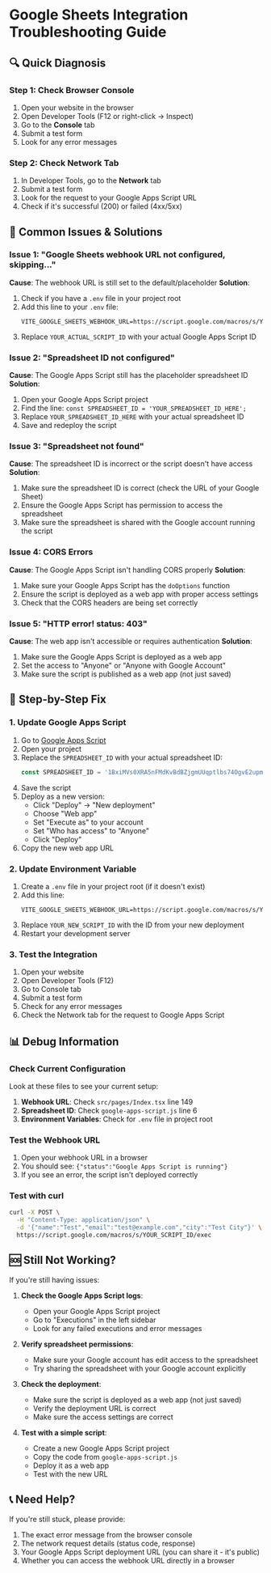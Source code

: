 # Google Sheets Integration Troubleshooting Guide

## 🔍 Quick Diagnosis

### Step 1: Check Browser Console
1. Open your website in the browser
2. Open Developer Tools (F12 or right-click → Inspect)
3. Go to the **Console** tab
4. Submit a test form
5. Look for any error messages

### Step 2: Check Network Tab
1. In Developer Tools, go to the **Network** tab
2. Submit a test form
3. Look for the request to your Google Apps Script URL
4. Check if it's successful (200) or failed (4xx/5xx)

## 🚨 Common Issues & Solutions

### Issue 1: "Google Sheets webhook URL not configured, skipping..."
**Cause**: The webhook URL is still set to the default/placeholder
**Solution**: 
1. Check if you have a `.env` file in your project root
2. Add this line to your `.env` file:
   ```
   VITE_GOOGLE_SHEETS_WEBHOOK_URL=https://script.google.com/macros/s/YOUR_ACTUAL_SCRIPT_ID/exec
   ```
3. Replace `YOUR_ACTUAL_SCRIPT_ID` with your actual Google Apps Script ID

### Issue 2: "Spreadsheet ID not configured"
**Cause**: The Google Apps Script still has the placeholder spreadsheet ID
**Solution**:
1. Open your Google Apps Script project
2. Find the line: `const SPREADSHEET_ID = 'YOUR_SPREADSHEET_ID_HERE';`
3. Replace `YOUR_SPREADSHEET_ID_HERE` with your actual spreadsheet ID
4. Save and redeploy the script

### Issue 3: "Spreadsheet not found"
**Cause**: The spreadsheet ID is incorrect or the script doesn't have access
**Solution**:
1. Make sure the spreadsheet ID is correct (check the URL of your Google Sheet)
2. Ensure the Google Apps Script has permission to access the spreadsheet
3. Make sure the spreadsheet is shared with the Google account running the script

### Issue 4: CORS Errors
**Cause**: The Google Apps Script isn't handling CORS properly
**Solution**:
1. Make sure your Google Apps Script has the `doOptions` function
2. Ensure the script is deployed as a web app with proper access settings
3. Check that the CORS headers are being set correctly

### Issue 5: "HTTP error! status: 403"
**Cause**: The web app isn't accessible or requires authentication
**Solution**:
1. Make sure the Google Apps Script is deployed as a web app
2. Set the access to "Anyone" or "Anyone with Google Account"
3. Make sure the script is published as a web app (not just saved)

## 🔧 Step-by-Step Fix

### 1. Update Google Apps Script
1. Go to [Google Apps Script](https://script.google.com/)
2. Open your project
3. Replace the `SPREADSHEET_ID` with your actual spreadsheet ID:
   ```javascript
   const SPREADSHEET_ID = '1BxiMVs0XRA5nFMdKvBdBZjgmUUqptlbs74OgvE2upms'; // Your actual ID
   ```
4. Save the script
5. Deploy as a new version:
   - Click "Deploy" → "New deployment"
   - Choose "Web app"
   - Set "Execute as" to your account
   - Set "Who has access" to "Anyone"
   - Click "Deploy"
6. Copy the new web app URL

### 2. Update Environment Variable
1. Create a `.env` file in your project root (if it doesn't exist)
2. Add this line:
   ```
   VITE_GOOGLE_SHEETS_WEBHOOK_URL=https://script.google.com/macros/s/YOUR_NEW_SCRIPT_ID/exec
   ```
3. Replace `YOUR_NEW_SCRIPT_ID` with the ID from your new deployment
4. Restart your development server

### 3. Test the Integration
1. Open your website
2. Open Developer Tools (F12)
3. Go to Console tab
4. Submit a test form
5. Check for any error messages
6. Check the Network tab for the request to Google Apps Script

## 📊 Debug Information

### Check Current Configuration
Look at these files to see your current setup:

1. **Webhook URL**: Check `src/pages/Index.tsx` line 149
2. **Spreadsheet ID**: Check `google-apps-script.js` line 6
3. **Environment Variables**: Check for `.env` file in project root

### Test the Webhook URL
1. Open your webhook URL in a browser
2. You should see: `{"status":"Google Apps Script is running"}`
3. If you see an error, the script isn't deployed correctly

### Test with curl
```bash
curl -X POST \
  -H "Content-Type: application/json" \
  -d '{"name":"Test","email":"test@example.com","city":"Test City"}' \
  https://script.google.com/macros/s/YOUR_SCRIPT_ID/exec
```

## 🆘 Still Not Working?

If you're still having issues:

1. **Check the Google Apps Script logs**:
   - Open your Google Apps Script project
   - Go to "Executions" in the left sidebar
   - Look for any failed executions and error messages

2. **Verify spreadsheet permissions**:
   - Make sure your Google account has edit access to the spreadsheet
   - Try sharing the spreadsheet with your Google account explicitly

3. **Check the deployment**:
   - Make sure the script is deployed as a web app (not just saved)
   - Verify the deployment URL is correct
   - Make sure the access settings are correct

4. **Test with a simple script**:
   - Create a new Google Apps Script project
   - Copy the code from `google-apps-script.js`
   - Deploy it as a web app
   - Test with the new URL

## 📞 Need Help?

If you're still stuck, please provide:
1. The exact error message from the browser console
2. The network request details (status code, response)
3. Your Google Apps Script deployment URL (you can share it - it's public)
4. Whether you can access the webhook URL directly in a browser


